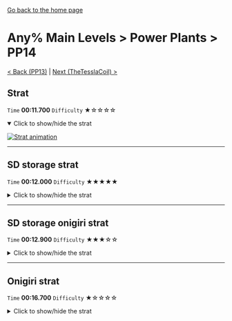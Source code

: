 [Go back to the home page](https://github.com/Doublevil/scbspeedrun)

# Any% Main Levels > Power Plants > PP14

[< Back (PP13)](https://github.com/Doublevil/scbspeedrun/blob/main/levels/any_ml/pp/PP13.md) | [Next (TheTesslaCoil) >](https://github.com/Doublevil/scbspeedrun/blob/main/levels/any_ml/pp/TheTesslaCoil.md)

## Strat

`Time` **00:11.700** `Difficulty` ★☆☆☆☆
<details open>
  <summary>Click to show/hide the strat</summary>

  [![Strat animation](https://github.com/Doublevil/scbspeedrun/blob/main/media/levels/pp/PP14_Strat.webp)](https://github.com/Doublevil/scbspeedrun/blob/main/media/levels/pp/PP14_Strat.mp4?raw=true)
</details>

---
## SD storage strat

`Time` **00:12.000** `Difficulty` ★★★★★
<details>
  <summary>Click to show/hide the strat</summary>

  [![Strat animation](https://github.com/Doublevil/scbspeedrun/blob/main/media/levels/pp/PP14_SDStrat.webp)](https://github.com/Doublevil/scbspeedrun/blob/main/media/levels/pp/PP14_SDStrat.mp4?raw=true)

  **Notes**
  - This strat uses SD Storage. You can learn more about it in the "Jump cart techs" section of this guide.
  - This strat skips over the cutscene trigger, but it's not really faster than the normal strat. The onigiri variant is worth it, though. And it looks cool.
  - This is a pretty lenient SD storage. You can get away with non-optimal dashes, and there is a decent chance you can fallback on the normal strat if you fail.
</details>

---
## SD storage onigiri strat

`Time` **00:12.900** `Difficulty` ★★★☆☆
<details>
  <summary>Click to show/hide the strat</summary>

  [![Strat animation](https://github.com/Doublevil/scbspeedrun/blob/main/media/levels/pp/PP14_SDSOnigiri.webp)](https://github.com/Doublevil/scbspeedrun/blob/main/media/levels/pp/PP14_SDSOnigiri.mp4?raw=true)

  **Notes**
  - This strat uses SD Storage. You can learn more about it in the "Jump cart techs" section of this guide.
  - Note that this skips the cutscene where the glitch stops growing.
  - This is a pretty lenient SD storage. You can get away with non-optimal dashes, and there is a decent chance you can fallback on the normal strat if you fail.
</details>

---
## Onigiri strat

`Time` **00:16.700** `Difficulty` ★☆☆☆☆
<details>
  <summary>Click to show/hide the strat</summary>

  [![Strat animation](https://github.com/Doublevil/scbspeedrun/blob/main/media/levels/pp/PP14_OnigiriStrat.webp)](https://github.com/Doublevil/scbspeedrun/blob/main/media/levels/pp/PP14_OnigiriStrat.mp4?raw=true)
</details>
